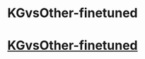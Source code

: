 ﻿# KGvsOther-finetuned
# [KGvsOther-finetuned](https://colab.research.google.com/drive/1p1K-xvwYjSMQSn577jGYl6tW2Xl4Ntie?usp=sharing)
